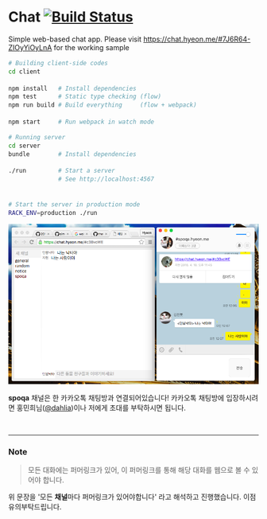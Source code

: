 Chat [![Build Status]][CI]
========

Simple web-based chat app. Please visit https://chat.hyeon.me/#7J6R64-ZIOyYiOyLnA for the working sample
```bash
# Building client-side codes
cd client

npm install   # Install dependencies
npm test      # Static type checking (flow)
npm run build # Build everything     (flow + webpack)

npm start     # Run webpack in watch mode
```
```bash
# Running server
cd server
bundle        # Install dependencies

./run         # Start a server
              # See http://localhost:4567


# Start the server in production mode
RACK_ENV=production ./run
```

![Sample Image](sample.png)

**spoqa** 채널은 한 카카오톡 채팅방과 연결되어있습니다! 카카오톡 채팅방에
입장하시려면 홍민희님([@dahlia](https://github.com/dahlia))이나 저에게 초대를
부탁하시면 됩니다.

<br>

--------

### Note
> 모든 대화에는 퍼머링크가 있어, 이 퍼머링크를 통해 해당 대화를 웹으로 볼 수 있어야 합니다.

위 문장을 '모든 **채널**마다 퍼머링크가 있어야합니다' 라고 해석하고
진행했습니다. 이점 유의부탁드립니다.

[Build Status]: https://travis-ci.org/simnalamburt/chat.svg?branch=master
[CI]: https://travis-ci.org/simnalamburt/chat
